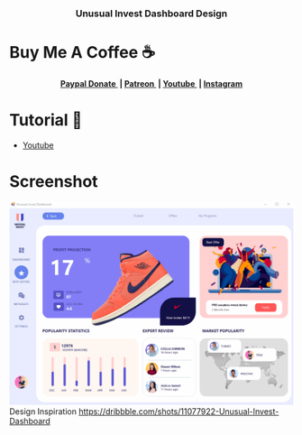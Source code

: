 


<h3 align="center">
Unusual Invest Dashboard Design</h3>

# Buy Me A Coffee ☕
<p align="center">
	<b>
		<a href="https://www.paypal.me/am523">
			Paypal Donate
		</a>&nbsp;|
		<a href="https://www.patreon.com/user/creators?u=43122521">
			Patreon
		</a>&nbsp;|
		<a href="https://www.youtube.com/channel/UCwI8AQlBewsdxbyk2r4n9CQ">
			Youtube
		</a>&nbsp;|
		<a href="https://www.instagram.com/0x0000523am/">
			Instagram
		</a>
	</b>
  </p>
  


# Tutorial 📸
- <a href="https://www.youtube.com/watch?v=dGU-NODlUQg">
			Youtube
		</a> 

# Screenshot
![splashscreen](https://raw.githubusercontent.com/am-523/Unusual-Invest-Dashboard-Design/main/Unusual%20Invest%20Dashboard/Video.gif)
Design Inspiration https://dribbble.com/shots/11077922-Unusual-Invest-Dashboard

